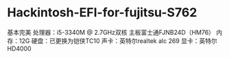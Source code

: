# Hackintosh-EFI-for-fujitsu-S762
基本完美
处理器：i5-3340M @ 2.7GHz双核
主板富士通FJNB24D（HM76）
内存：12G
硬盘：已更换为铠侠TC10
声卡：英特尔realtek alc 269
显卡：英特尔HD4000
